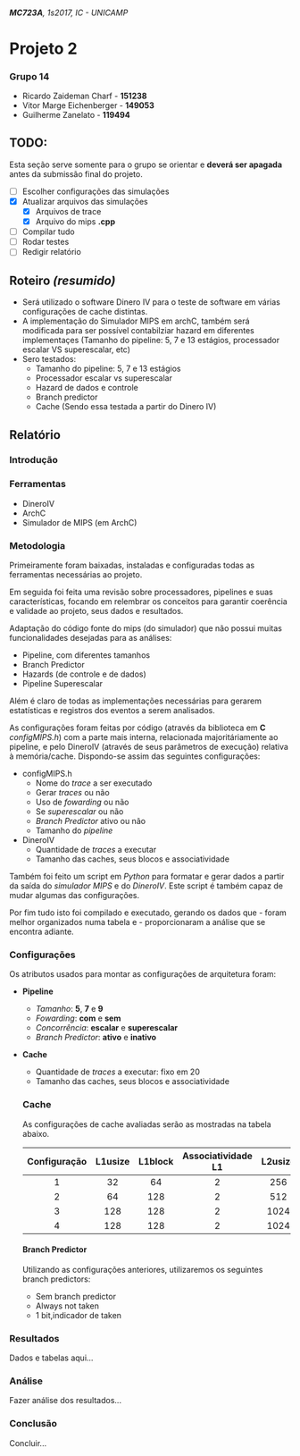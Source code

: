 ###### **MC723A**, *1s2017*, IC - UNICAMP
# Projeto 2
### Grupo 14
- Ricardo Zaideman Charf 	- **151238**
- Vitor Marge Eichenberger 	- **149053**
- Guilherme Zanelato		- **119494**

## TODO:
Esta seção serve somente para o grupo se orientar e **deverá ser apagada** antes da submissão final do projeto.

- [ ] Escolher configurações das simulações
- [x] Atualizar arquivos das simulações
	- [x] Arquivos de trace
	- [x] Arquivo do mips **.cpp**
- [ ] Compilar tudo
- [ ] Rodar testes
- [ ] Redigir relatório

## Roteiro *(resumido)*
- Será utilizado o software Dinero IV para o teste de software em várias configurações de cache distintas.
- A implementação do Simulador MIPS em archC, também será modificada para ser possível contabilziar hazard em diferentes implementaçes (Tamanho do pipeline: 5, 7 e 13 estágios, processador escalar VS superescalar, etc)
- Sero testados:
  - Tamanho do pipeline: 5, 7 e 13 estágios
  - Processador escalar vs superescalar
  - Hazard de dados e controle
  - Branch predictor
  - Cache (Sendo essa testada a partir do Dinero IV)

## **Relatório**

### Introdução

### Ferramentas
- DineroIV
- ArchC
- Simulador de MIPS (em ArchC)

### Metodologia
Primeiramente foram baixadas, instaladas e configuradas todas as ferramentas necessárias ao projeto.

Em seguida foi feita uma revisão sobre processadores, pipelines e suas características, focando em relembrar os conceitos para garantir coerência e validade ao projeto, seus dados e resultados.

Adaptação do código fonte do mips (do simulador) que não possui muitas funcionalidades desejadas para as análises:
- Pipeline, com diferentes tamanhos
- Branch Predictor
- Hazards (de controle e de dados)
- Pipeline Superescalar

Além é claro de todas as implementações necessárias para gerarem estatísticas e registros dos eventos a serem analisados.

As configurações foram feitas por código (através da biblioteca em **C** *configMIPS.h*) com a parte mais interna, relacionada majoritáriamente ao pipeline, e pelo DineroIV (através de seus parâmetros de execução) relativa à memória/cache. Dispondo-se assim das seguintes configurações:
* configMIPS.h
	- Nome do *trace* a ser executado
	- Gerar *traces* ou não
	- Uso de *fowarding* ou não
	- Se *superescalar* ou não
	- *Branch Predictor* ativo ou não
	- Tamanho do *pipeline*
* DineroIV
	- Quantidade de *traces* a executar
	- Tamanho das caches, seus blocos e associatividade

Também foi feito um script em *Python* para formatar e gerar dados a partir da saída do *simulador MIPS* e do *DineroIV*. Este script é também capaz de mudar algumas das configurações.

Por fim tudo isto foi compilado e executado, gerando os dados que - foram melhor organizados numa tabela e - proporcionaram a análise que se encontra adiante.

### Configurações
Os atributos usados para montar as configurações de arquitetura foram:
* <b>Pipeline</b>
	- *Tamanho*: **5**, **7** e **9**
	- *Fowarding*: **com** e **sem**
	- *Concorrência*: **escalar** e **superescalar**
	- *Branch Predictor*: **ativo** e **inativo**
* <b>Cache</b>
	- Quantidade de *traces* a executar: fixo em 20
	- Tamanho das caches, seus blocos e associatividade

	### Cache
	As configurações de cache avaliadas serão as mostradas na tabela abaixo.

	| Configuração | L1usize| L1block | Associatividade L1 | L2usize | L2block | Associatividade L2 |
	|:------------:|:------:|:-------:|:------------------:|:------:|:-------:|:------------------:|
	|       1      |   32   |    64   |          2         |   256  |   1024  |          2         |
	|       2      |   64   |   128   |          2         |   512  |   1024  |          2         |
	|       3      |   128  |   128   |          2         |  1024  |   2048  |          2         |
	|       4      |   128  |   128   |          2         |  1024  |   2048  |          4         |

	#### Branch Predictor
	Utilizando as configurações anteriores, utilizaremos os seguintes branch predictors:

	* Sem branch predictor
	* Always not taken
	* 1 bit,indicador de taken

### Resultados
Dados e tabelas aqui...

### Análise
Fazer análise dos resultados...

### Conclusão
Concluir...
